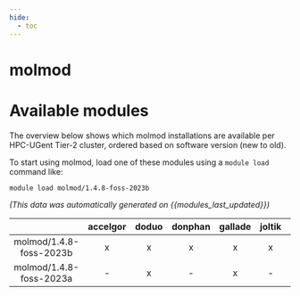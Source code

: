 ```yaml
---
hide:
  - toc
---
```


molmod
======

# Available modules


The overview below shows which molmod installations are available per HPC-UGent Tier-2 cluster, ordered based on software version (new to old).

To start using molmod, load one of these modules using a `module load` command like:

```shell
module load molmod/1.4.8-foss-2023b
```

*(This data was automatically generated on {{modules_last_updated}})*

| |accelgor|doduo|donphan|gallade|joltik|litleo|shinx|
| :---: | :---: | :---: | :---: | :---: | :---: | :---: | :---: |
|molmod/1.4.8-foss-2023b|x|x|x|x|x|x|x|
|molmod/1.4.8-foss-2023a|-|x|-|x|-|x|x|
